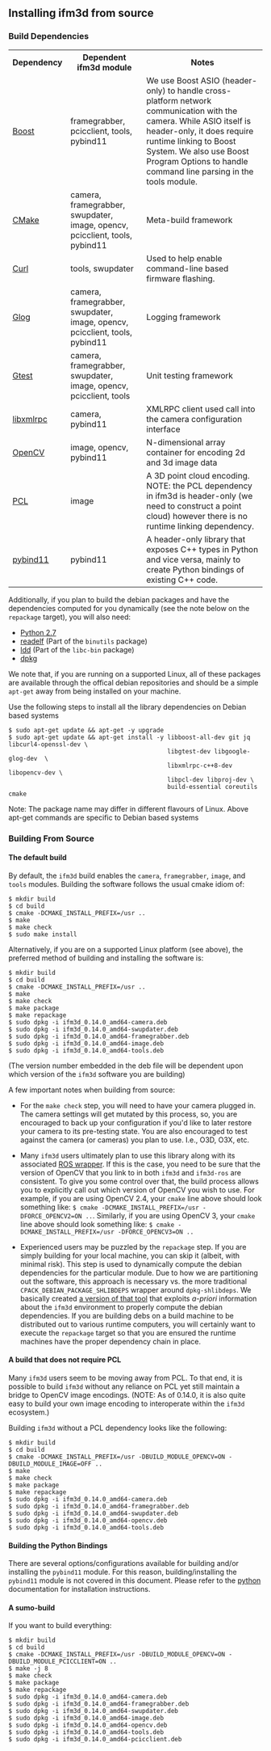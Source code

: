 Installing ifm3d from source
----------------------------

### Build Dependencies

<table>
  <tr>
    <th>Dependency</th>
    <th>Dependent ifm3d module</th>
    <th>Notes</th>
  </tr>
  <tr>
    <td><a href="http://www.boost.org">Boost</a></td>
    <td>framegrabber, pcicclient, tools, pybind11</td>
    <td>We use Boost ASIO (header-only) to handle cross-platform network
     communication with the camera. While ASIO itself is header-only, it does
     require runtime linking to Boost System. We also use Boost Program Options
     to handle command line parsing in the tools module.</td>
  </tr>
  <tr>
    <td><a href="http://www.cmake.org">CMake</a></td>
    <td>camera, framegrabber, swupdater, image, opencv, pcicclient, tools,
    pybind11</td>
    <td>Meta-build framework</td>
  </tr>
  <tr>
    <td><a href="https://curl.haxx.se/libcurl">Curl</a></td>
    <td>tools, swupdater</td>
    <td>Used to help enable command-line based firmware flashing.</td>
  </tr>
  <tr>
    <td><a href="https://github.com/google/glog">Glog</a></td>
    <td>camera, framegrabber, swupdater, image, opencv, pcicclient, tools,
    pybind11</td>
    <td>Logging framework</td>
  </tr>
  <tr>
    <td><a href="https://github.com/google/googletest">Gtest</a></td>
    <td>camera, framegrabber, swupdater, image, opencv, pcicclient, tools</td>
    <td>Unit testing framework</td>
  </tr>
  <tr>
    <td><a href="http://xmlrpc-c.sourceforge.net/">libxmlrpc</a></td>
    <td>camera, pybind11</td>
    <td>XMLRPC client used call into the camera configuration interface</td>
  </tr>
  <tr>
    <td><a href="http://opencv.org">OpenCV</a></td>
    <td>image, opencv, pybind11</td>
    <td>N-dimensional array container for encoding 2d and 3d image data</td>
  </tr>
  <tr>
    <td><a href="http://pointclouds.org">PCL</a></td>
    <td>image</td>
    <td>A 3D point cloud encoding. NOTE: the PCL dependency in ifm3d is
    header-only (we need to construct a point cloud) however there is no
    runtime linking dependency.</td>
  </tr>
  <tr>
    <td><a href="https://github.com/pybind/pybind11">pybind11</a></td>
    <td>pybind11</td>
    <td>A header-only library that exposes C++ types in Python and vice versa,
    mainly to create Python bindings of existing C++ code.</td>
  </tr>
</table>

Additionally, if you plan to build the debian packages and have the
dependencies computed for you dynamically (see the note below on the
`repackage` target), you will also need:

* [Python 2.7](https://www.python.org/)
* [readelf](https://www.gnu.org/software/binutils/) (Part of the `binutils` package)
* [ldd](http://man7.org/linux/man-pages/man1/ldd.1.html) (Part of the `libc-bin` package)
* [dpkg](https://help.ubuntu.com/lts/serverguide/dpkg.html)

We note that, if you are running on a supported Linux, all of these packages
are available through the offical debian repositories and should be a simple
`apt-get` away from being installed on your machine.

Use the following steps to install all the library dependencies on Debian based
systems

```
$ sudo apt-get update && apt-get -y upgrade
$ sudo apt-get update && apt-get install -y libboost-all-dev git jq libcurl4-openssl-dev \
                                            libgtest-dev libgoogle-glog-dev  \
                                            libxmlrpc-c++8-dev libopencv-dev \
                                            libpcl-dev libproj-dev \
                                            build-essential coreutils cmake
```
Note: The package name may differ in different flavours of Linux. Above apt-get commands
are specific to Debian based systems

### Building From Source

#### The default build

By default, the `ifm3d` build enables the `camera`, `framegrabber`, `image`,
and `tools` modules. Building the software follows the usual cmake idiom of:

```
$ mkdir build
$ cd build
$ cmake -DCMAKE_INSTALL_PREFIX=/usr ..
$ make
$ make check
$ sudo make install
```

Alternatively, if you are on a supported Linux platform (see above), the
preferred method of building and installing the software is:

```
$ mkdir build
$ cd build
$ cmake -DCMAKE_INSTALL_PREFIX=/usr ..
$ make
$ make check
$ make package
$ make repackage
$ sudo dpkg -i ifm3d_0.14.0_amd64-camera.deb
$ sudo dpkg -i ifm3d_0.14.0_amd64-swupdater.deb
$ sudo dpkg -i ifm3d_0.14.0_amd64-framegrabber.deb
$ sudo dpkg -i ifm3d_0.14.0_amd64-image.deb
$ sudo dpkg -i ifm3d_0.14.0_amd64-tools.deb
```

(The version number embedded in the deb file will be dependent upon which
version of the `ifm3d` software you are building)

A few important notes when building from source:

* For the `make check` step, you will need to have your camera plugged in. The
  camera settings will get mutated by this process, so, you are encouraged to
  back up your configuration if you'd like to later restore your camera to its
  pre-testing state. You are also encouraged to test against the camera (or
  cameras) you plan to use. I.e., O3D, O3X, etc.

* Many `ifm3d` users ultimately plan to use this library along with its
  associated [ROS wrapper](https://github.com/lovepark/ifm3d-ros). If this is
  the case, you need to be sure that the version of OpenCV that you link to in
  both `ifm3d` and `ifm3d-ros` are consistent. To give you some control over
  that, the build process allows you to explicitly call out which version of
  OpenCV you wish to use. For example, if you are using OpenCV 2.4, your
  `cmake` line above should look something like:
  `$ cmake -DCMAKE_INSTALL_PREFIX=/usr -DFORCE_OPENCV2=ON ..`. Similarly, if 
  you are using OpenCV 3, your `cmake` line above should look something like:
  `$ cmake -DCMAKE_INSTALL_PREFIX=/usr -DFORCE_OPENCV3=ON ..`

* Experienced users may be puzzled by the `repackage` step. If you are simply
  building for your local machine, you can skip it (albeit, with minimal
  risk). This step is used to dynamically compute the debian dependencies for
  the particular module. Due to how we are partitioning out the software, this
  approach is necessary vs. the more traditional
  `CPACK_DEBIAN_PACKAGE_SHLIBDEPS` wrapper around `dpkg-shlibdeps`. We
  basically created [a version of that tool](cmake/utils/ifm3d-dpkg-deps.py.in)
  that exploits *a-priori* information about the `ifm3d` environment to
  properly compute the debian dependencies. If you are building debs on a build
  machine to be distributed out to various runtime computers, you will
  certainly want to execute the `repackage` target so that you are ensured the
  runtime machines have the proper dependency chain in place.

#### A build that does not require PCL

Many `ifm3d` users seem to be moving away from PCL. To that end, it is possible
to build `ifm3d` without any reliance on PCL yet still maintain a bridge to
OpenCV image encodings. (NOTE: As of 0.14.0, it is also quite easy to build your
own image encoding to interoperate within the `ifm3d` ecosystem.)

Building `ifm3d` without a PCL dependency looks like the following:

```
$ mkdir build
$ cd build
$ cmake -DCMAKE_INSTALL_PREFIX=/usr -DBUILD_MODULE_OPENCV=ON -DBUILD_MODULE_IMAGE=OFF ..
$ make
$ make check
$ make package
$ make repackage
$ sudo dpkg -i ifm3d_0.14.0_amd64-camera.deb
$ sudo dpkg -i ifm3d_0.14.0_amd64-framegrabber.deb
$ sudo dpkg -i ifm3d_0.14.0_amd64-swupdater.deb
$ sudo dpkg -i ifm3d_0.14.0_amd64-opencv.deb
$ sudo dpkg -i ifm3d_0.14.0_amd64-tools.deb
```

#### Building the Python Bindings

There are several options/configurations available for building and/or
installing the `pybind11` module. For this reason, building/installing the
`pybind11` module is not covered in this document. Please refer to the 
[python](python.md) documentation for installation instructions.

#### A sumo-build

If you want to build everything:

```
$ mkdir build
$ cd build
$ cmake -DCMAKE_INSTALL_PREFIX=/usr -DBUILD_MODULE_OPENCV=ON -DBUILD_MODULE_PCICCLIENT=ON ..
$ make -j 8
$ make check
$ make package
$ make repackage
$ sudo dpkg -i ifm3d_0.14.0_amd64-camera.deb
$ sudo dpkg -i ifm3d_0.14.0_amd64-framegrabber.deb
$ sudo dpkg -i ifm3d_0.14.0_amd64-swupdater.deb
$ sudo dpkg -i ifm3d_0.14.0_amd64-image.deb
$ sudo dpkg -i ifm3d_0.14.0_amd64-opencv.deb
$ sudo dpkg -i ifm3d_0.14.0_amd64-tools.deb
$ sudo dpkg -i ifm3d_0.14.0_amd64-pcicclient.deb
```
